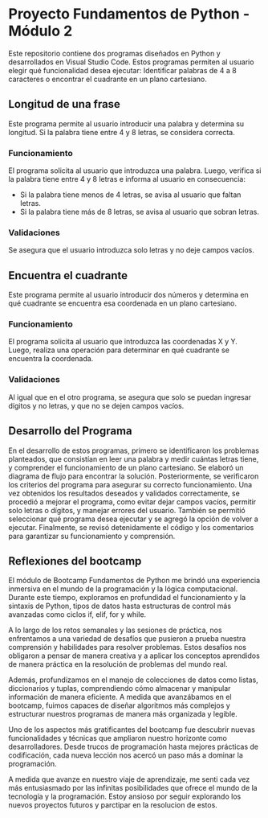 # Proyecto Fundamentos de Python - Módulo 2

Este repositorio contiene dos programas diseñados en Python y desarrollados en Visual Studio Code. Estos programas permiten al usuario elegir qué funcionalidad desea ejecutar: Identificar palabras de 4 a 8 caracteres o encontrar el cuadrante en un plano cartesiano.

## Longitud de una frase

Este programa permite al usuario introducir una palabra y determina su longitud. Si la palabra tiene entre 4 y 8 letras, se considera correcta.

### Funcionamiento

El programa solicita al usuario que introduzca una palabra. Luego, verifica si la palabra tiene entre 4 y 8 letras e informa al usuario en consecuencia:

- Si la palabra tiene menos de 4 letras, se avisa al usuario que faltan letras.
- Si la palabra tiene más de 8 letras, se avisa al usuario que sobran letras.

### Validaciones

Se asegura que el usuario introduzca solo letras y no deje campos vacíos.

## Encuentra el cuadrante

Este programa permite al usuario introducir dos números y determina en qué cuadrante se encuentra esa coordenada en un plano cartesiano.

### Funcionamiento

El programa solicita al usuario que introduzca las coordenadas X y Y. Luego, realiza una operación para determinar en qué cuadrante se encuentra la coordenada.

### Validaciones

Al igual que en el otro programa, se asegura que solo se puedan ingresar dígitos y no letras, y que no se dejen campos vacíos.

## Desarrollo del Programa

En el desarrollo de estos programas, primero se identificaron los problemas planteados, que consistían en leer una palabra y medir cuántas letras tiene, y comprender el funcionamiento de un plano cartesiano. Se elaboró un diagrama de flujo para encontrar la solución. Posteriormente, se verificaron los criterios del programa para asegurar su correcto funcionamiento. Una vez obtenidos los resultados deseados y validados correctamente, se procedió a mejorar el programa, como evitar dejar campos vacíos, permitir solo letras o dígitos, y manejar errores del usuario. También se permitió seleccionar qué programa desea ejecutar y se agregó la opción de volver a ejecutar. Finalmente, se revisó detenidamente el código y los comentarios para garantizar su funcionamiento y comprensión.

## Reflexiones del bootcamp

El módulo de Bootcamp Fundamentos de Python me brindó una experiencia inmersiva en el mundo de la programación y la lógica computacional. Durante este tiempo, exploramos en profundidad el funcionamiento y la sintaxis de Python, tipos de datos hasta estructuras de control más avanzadas como ciclos if, elif, for y while.

A lo largo de los retos semanales y las sesiones de práctica, nos enfrentamos a una variedad de desafíos que pusieron a prueba nuestra comprensión y habilidades para resolver problemas. Estos desafíos nos obligaron a pensar de manera creativa y a aplicar los conceptos aprendidos de manera práctica en la resolución de problemas del mundo real.

Además, profundizamos en el manejo de colecciones de datos como listas, diccionarios y tuplas, comprendiendo cómo almacenar y manipular información de manera eficiente. A medida que avanzábamos en el bootcamp, fuimos capaces de diseñar algoritmos más complejos y estructurar nuestros programas de manera más organizada y legible.

Uno de los aspectos más gratificantes del bootcamp fue descubrir nuevas funcionalidades y técnicas que ampliaron nuestro horizonte como desarrolladores. Desde trucos de programación hasta mejores prácticas de codificación, cada nueva lección nos acercó un paso más a dominar la programación.

A medida que avanze en nuestro viaje de aprendizaje, me senti cada vez más entusiasmado por las infinitas posibilidades que ofrece el mundo de la tecnología y la programación. Estoy ansioso por seguir explorando los nuevos proyectos futuros y parctipar en la resolucion de estos.



